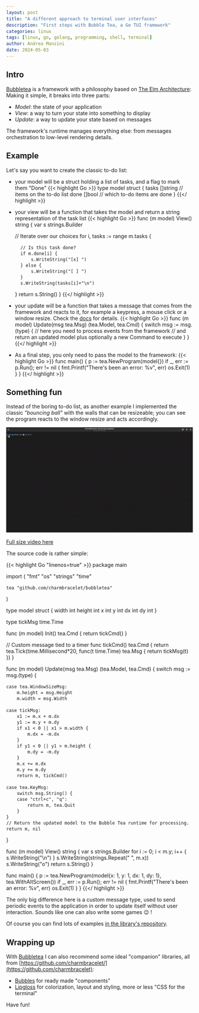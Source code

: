 ```yaml
---
layout: post
title: "A different approach to terminal user interfaces"
description: "First steps with Bubble Tea, a Go TUI framework"
categories: linux
tags: [linux, go, golang, programming, shell, terminal]
author: Andrea Manzini
date: 2024-05-03
---
```


## Intro

[Bubbletea](https://github.com/charmbracelet/bubbletea) is a framework with a philosophy based on [The Elm Architecture](https://guide.elm-lang.org/architecture/):
Making it simple, it breaks into three parts:

- *Model*: the state of your application
- *View*: a way to turn your state into something to display
- *Update*: a way to update your state based on messages

The framework's runtime manages everything else: from messages orchestration to low-level rendering details.

## Example

Let's say you want to create the classic to-do list:
- your model will be a struct holding a list of tasks, and a flag to mark them "Done"
{{< highlight Go >}}
type model struct {
    tasks  []string // items on the to-do list
    done   []bool   // which to-do items are done
}
{{</ highlight >}}

- your view will be a function that takes the model and return a string representation of the task list
{{< highlight Go >}}
func (m model) View() string {
    var s strings.Builder

    // Iterate over our choices
    for i, tasks := range m.tasks {

        // Is this task done?
        if m.done[i] {
			s.WriteString("[x] ")
		} else {
			s.WriteString("[ ] ")
		}
		s.WriteString(tasks[i]+"\n")
    }
    return s.String()
}
{{</ highlight >}}

- your update will be a function that takes a message that comes from the framework and reacts to it, for example a keypress, a mouse click or a window resize. 
Check the [docs](https://pkg.go.dev/github.com/charmbracelet/bubbletea) for details. 
{{< highlight Go >}}
func (m model) Update(msg tea.Msg) (tea.Model, tea.Cmd) {
	switch msg := msg.(type) {
		// here you need to process events from the framework
		// and return an updated model plus optionally a new Command to execute
	}
}
{{</ highlight >}}

- As a final step, you only need to pass the model to the framework:
{{< highlight Go >}}
func main() {
    p := tea.NewProgram(model{})
    if _, err := p.Run(); err != nil {
        fmt.Printf("There's been an error: %v", err)
        os.Exit(1)
    }
}
{{</ highlight >}}


## Something fun

Instead of the boring to-do list, as another example I implemented the classic *"bouncing ball"* with the walls that can be resizeable; you can see the program reacts to the window resize and acts accordingly.

![bouncing ball](/img/btea_bouncing_ball.gif)

 [Full size video here](/img/btea_bouncing_ball.mp4)

The source code is rather simple:

{{< highlight Go "linenos=true" >}}
package main

import (
	"fmt"
	"os"
	"strings"
	"time"

	tea "github.com/charmbracelet/bubbletea"
)

type model struct {
	width  int
	height int
	x      int
	y      int
	dx     int
	dy     int
}

type tickMsg time.Time

func (m model) Init() tea.Cmd {
	return tickCmd()
}

// Custom message tied to a timer
func tickCmd() tea.Cmd {
	return tea.Tick(time.Millisecond*20, func(t time.Time) tea.Msg {
		return tickMsg(t)
	})
}

func (m model) Update(msg tea.Msg) (tea.Model, tea.Cmd) {
	switch msg := msg.(type) {

	case tea.WindowSizeMsg:
		m.height = msg.Height
		m.width = msg.Width

	case tickMsg:
		x1 := m.x + m.dx
		y1 := m.y + m.dy
		if x1 < 0 || x1 > m.width {
			m.dx = -m.dx
		}
		if y1 < 0 || y1 > m.height {
			m.dy = -m.dy
		}
		m.x += m.dx
		m.y += m.dy
		return m, tickCmd()

	case tea.KeyMsg:
		switch msg.String() {
		case "ctrl+c", "q":
			return m, tea.Quit
		}
	}
	// Return the updated model to the Bubble Tea runtime for processing.
	return m, nil
}

func (m model) View() string {
	var s strings.Builder
	for i := 0; i < m.y; i++ {
		s.WriteString("\n")
	}
	s.WriteString(strings.Repeat(" ", m.x))
	s.WriteString("o")
	return s.String()
}

func main() {
	p := tea.NewProgram(model{x: 1, y: 1, dx: 1, dy: 1}, tea.WithAltScreen())
	if _, err := p.Run(); err != nil {
		fmt.Printf("There's been an error: %v", err)
		os.Exit(1)
	}
}
{{</ highlight >}}

The only big difference here is a custom message type, used to send periodic events to the application in order to update itself without user interaction. Sounds like one can also write some games :wink: !

Of course you can find lots of examples [in the library's repository](https://github.com/charmbracelet/bubbletea/tree/master/examples).

## Wrapping up

With [Bubbletea](https://github.com/charmbracelet/bubbletea) I can also recommend some ideal "companion" libraries, all from [https://github.com/charmbracelet/](https://github.com/charmbracelet):
- [Bubbles](https://github.com/charmbracelet/bubbles) for ready made "components"
- [Lipgloss](https://github.com/charmbracelet/lipgloss) for colorization, layout and styling, more or less "CSS for the terminal"

Have fun!

